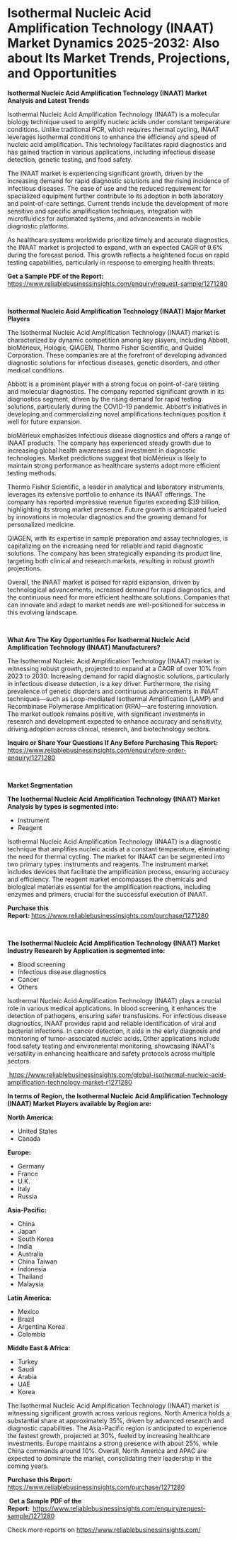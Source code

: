 <p><h1>Isothermal Nucleic Acid Amplification Technology (INAAT) Market Dynamics 2025-2032: Also about Its Market Trends, Projections, and Opportunities</h1></p><p><strong>Isothermal Nucleic Acid Amplification Technology (INAAT) Market Analysis and Latest Trends</strong></p>
<p><p>Isothermal Nucleic Acid Amplification Technology (INAAT) is a molecular biology technique used to amplify nucleic acids under constant temperature conditions. Unlike traditional PCR, which requires thermal cycling, INAAT leverages isothermal conditions to enhance the efficiency and speed of nucleic acid amplification. This technology facilitates rapid diagnostics and has gained traction in various applications, including infectious disease detection, genetic testing, and food safety.</p><p>The INAAT market is experiencing significant growth, driven by the increasing demand for rapid diagnostic solutions and the rising incidence of infectious diseases. The ease of use and the reduced requirement for specialized equipment further contribute to its adoption in both laboratory and point-of-care settings. Current trends include the development of more sensitive and specific amplification techniques, integration with microfluidics for automated systems, and advancements in mobile diagnostic platforms. </p><p>As healthcare systems worldwide prioritize timely and accurate diagnostics, the INAAT market is projected to expand, with an expected CAGR of 9.6% during the forecast period. This growth reflects a heightened focus on rapid testing capabilities, particularly in response to emerging health threats.</p></p>
<p><strong>Get a Sample PDF of the Report:&nbsp;</strong> <a href="https://www.reliablebusinessinsights.com/enquiry/request-sample/1271280?utm_campaign=3086&utm_medium=2&utm_source=Github&utm_content=ia&utm_term=22032025&utm_id=isothermal-nucleic-acid-amplification-technology-inaat">https://www.reliablebusinessinsights.com/enquiry/request-sample/1271280</a></p>
<p>&nbsp;</p>
<p><strong>Isothermal Nucleic Acid Amplification Technology (INAAT) Major Market Players</strong></p>
<p><p>The Isothermal Nucleic Acid Amplification Technology (INAAT) market is characterized by dynamic competition among key players, including Abbott, bioMérieux, Hologic, QIAGEN, Thermo Fisher Scientific, and Quidel Corporation. These companies are at the forefront of developing advanced diagnostic solutions for infectious diseases, genetic disorders, and other medical conditions.</p><p>Abbott is a prominent player with a strong focus on point-of-care testing and molecular diagnostics. The company reported significant growth in its diagnostics segment, driven by the rising demand for rapid testing solutions, particularly during the COVID-19 pandemic. Abbott's initiatives in developing and commercializing novel amplifications techniques position it well for future expansion.</p><p>bioMérieux emphasizes infectious disease diagnostics and offers a range of INAAT products. The company has experienced steady growth due to increasing global health awareness and investment in diagnostic technologies. Market predictions suggest that bioMérieux is likely to maintain strong performance as healthcare systems adopt more efficient testing methods.</p><p>Thermo Fisher Scientific, a leader in analytical and laboratory instruments, leverages its extensive portfolio to enhance its INAAT offerings. The company has reported impressive revenue figures exceeding $39 billion, highlighting its strong market presence. Future growth is anticipated fueled by innovations in molecular diagnostics and the growing demand for personalized medicine.</p><p>QIAGEN, with its expertise in sample preparation and assay technologies, is capitalizing on the increasing need for reliable and rapid diagnostic solutions. The company has been strategically expanding its product line, targeting both clinical and research markets, resulting in robust growth projections.</p><p>Overall, the INAAT market is poised for rapid expansion, driven by technological advancements, increased demand for rapid diagnostics, and the continuous need for more efficient healthcare solutions. Companies that can innovate and adapt to market needs are well-positioned for success in this evolving landscape.</p></p>
<p>&nbsp;</p>
<p><strong>What Are The Key Opportunities For Isothermal Nucleic Acid Amplification Technology (INAAT) Manufacturers?</strong></p>
<p><p>The Isothermal Nucleic Acid Amplification Technology (INAAT) market is witnessing robust growth, projected to expand at a CAGR of over 10% from 2023 to 2030. Increasing demand for rapid diagnostic solutions, particularly in infectious disease detection, is a key driver. Furthermore, the rising prevalence of genetic disorders and continuous advancements in INAAT techniques—such as Loop-mediated Isothermal Amplification (LAMP) and Recombinase Polymerase Amplification (RPA)—are fostering innovation. The market outlook remains positive, with significant investments in research and development expected to enhance accuracy and sensitivity, driving adoption across clinical, research, and biotechnology sectors.</p></p>
<p><strong>Inquire or Share Your Questions If Any Before Purchasing This Report:</strong> <a href="https://www.reliablebusinessinsights.com/enquiry/pre-order-enquiry/1271280?utm_campaign=3086&utm_medium=2&utm_source=Github&utm_content=ia&utm_term=22032025&utm_id=isothermal-nucleic-acid-amplification-technology-inaat">https://www.reliablebusinessinsights.com/enquiry/pre-order-enquiry/1271280</a></p>
<p>&nbsp;</p>
<p><strong>Market Segmentation</strong></p>
<p><strong>The Isothermal Nucleic Acid Amplification Technology (INAAT) Market Analysis by types is segmented into:</strong></p>
<p><ul><li>Instrument</li><li>Reagent</li></ul></p>
<p><p>Isothermal Nucleic Acid Amplification Technology (INAAT) is a diagnostic technique that amplifies nucleic acids at a constant temperature, eliminating the need for thermal cycling. The market for INAAT can be segmented into two primary types: instruments and reagents. The instrument market includes devices that facilitate the amplification process, ensuring accuracy and efficiency. The reagent market encompasses the chemicals and biological materials essential for the amplification reactions, including enzymes and primers, crucial for the successful execution of INAAT.</p></p>
<p><strong>Purchase this Report:&nbsp;</strong><a href="https://www.reliablebusinessinsights.com/purchase/1271280?utm_campaign=3086&utm_medium=2&utm_source=Github&utm_content=ia&utm_term=22032025&utm_id=isothermal-nucleic-acid-amplification-technology-inaat">https://www.reliablebusinessinsights.com/purchase/1271280</a></p>
<p>&nbsp;</p>
<p><strong>The Isothermal Nucleic Acid Amplification Technology (INAAT) Market Industry Research by Application is segmented into:</strong></p>
<p><ul><li>Blood screening</li><li>Infectious disease diagnostics</li><li>Cancer</li><li>Others</li></ul></p>
<p><p>Isothermal Nucleic Acid Amplification Technology (INAAT) plays a crucial role in various medical applications. In blood screening, it enhances the detection of pathogens, ensuring safer transfusions. For infectious disease diagnostics, INAAT provides rapid and reliable identification of viral and bacterial infections. In cancer detection, it aids in the early diagnosis and monitoring of tumor-associated nucleic acids. Other applications include food safety testing and environmental monitoring, showcasing INAAT's versatility in enhancing healthcare and safety protocols across multiple sectors.</p></p>
<p><a href="https://www.reliablebusinessinsights.com/global-isothermal-nucleic-acid-amplification-technology-market-r1271280?utm_campaign=3086&utm_medium=2&utm_source=Github&utm_content=ia&utm_term=22032025&utm_id=isothermal-nucleic-acid-amplification-technology-inaat">&nbsp;https://www.reliablebusinessinsights.com/global-isothermal-nucleic-acid-amplification-technology-market-r1271280</a></p>
<p><strong>In terms of Region, the Isothermal Nucleic Acid Amplification Technology (INAAT) Market Players available by Region are:</strong></p>
<p>
    <p> <strong> North America: </strong>
        <ul>
            <li>United States</li>
            <li>Canada</li>
        </ul>
        </p> 
    <p> <strong> Europe: </strong>
        <ul>
            <li>Germany</li>
            <li>France</li>
            <li>U.K.</li>
            <li>Italy</li>
            <li>Russia</li>
        </ul>
        </p> 
    <p> <strong> Asia-Pacific: </strong>
        <ul>
            <li>China</li>
            <li>Japan</li>
            <li>South Korea</li>
            <li>India</li>
            <li>Australia</li>
            <li>China Taiwan</li>
            <li>Indonesia</li>
            <li>Thailand</li>
            <li>Malaysia</li>
        </ul>
        </p> 
    <p> <strong> Latin America: </strong>
        <ul>
            <li>Mexico</li>
            <li>Brazil</li>
            <li>Argentina Korea</li>
            <li>Colombia</li>
        </ul>
        </p> 
    <p> <strong> Middle East & Africa: </strong>
        <ul>
            <li>Turkey</li>
            <li>Saudi</li>
            <li>Arabia</li>
            <li>UAE</li>
            <li>Korea</li>
        </ul>
    </p>
    </p>
<p><p>The Isothermal Nucleic Acid Amplification Technology (INAAT) market is witnessing significant growth across various regions. North America holds a substantial share at approximately 35%, driven by advanced research and diagnostic capabilities. The Asia-Pacific region is anticipated to experience the fastest growth, projected at 30%, fueled by increasing healthcare investments. Europe maintains a strong presence with about 25%, while China commands around 10%. Overall, North America and APAC are expected to dominate the market, consolidating their leadership in the coming years.</p></p>
<p><strong>Purchase this Report: </strong><a href="https://www.reliablebusinessinsights.com/purchase/1271280?utm_campaign=3086&utm_medium=2&utm_source=Github&utm_content=ia&utm_term=22032025&utm_id=isothermal-nucleic-acid-amplification-technology-inaat">https://www.reliablebusinessinsights.com/purchase/1271280</a></p>
<p>&nbsp;<strong>Get a Sample PDF of the Report:&nbsp;&nbsp;</strong><a href="https://www.reliablebusinessinsights.com/enquiry/request-sample/1271280?utm_campaign=3086&utm_medium=2&utm_source=Github&utm_content=ia&utm_term=22032025&utm_id=isothermal-nucleic-acid-amplification-technology-inaat">https://www.reliablebusinessinsights.com/enquiry/request-sample/1271280</a></p>
<p><strong></strong></p>
<p>Check more reports on <a href="https://www.reliablebusinessinsights.com/?utm_campaign=3086&utm_medium=2&utm_source=Github&utm_content=ia&utm_term=22032025&utm_id=isothermal-nucleic-acid-amplification-technology-inaat">https://www.reliablebusinessinsights.com/</a></p>